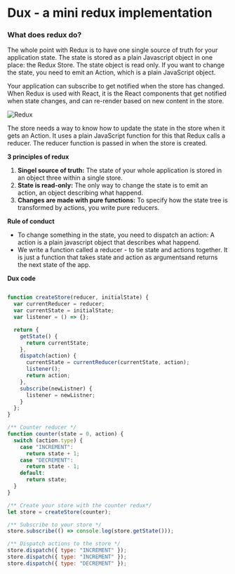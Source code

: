 # Dux - a mini redux implementation

### What does redux do?

The whole point with Redux is to have one single source of truth for your application state. The state is stored as a plain Javascript object in one place: the Redux Store. The state object is read only. If you want to change the state, you need to emit an Action, which is a plain JavaScript object.

Your application can subscribe to get notified when the store has changed. When Redux is used with React, it is the React components that get notified when state changes, and can re-render based on new content in the store.

![Redux](https://i.imgur.com/5kc68ZM.png "Redux")


The store needs a way to know how to update the state in the store when it gets an Action. It uses a plain JavaScript function for this that Redux calls a reducer. The reducer function is passed in when the store is created.

**3 principles of redux**

1. **Singel source of truth:** The state of your whole application is stored in an object three within a single store.
2. **State is read-only:** The only way to change the state is to emit an action, an object describing what happend.
3. **Changes are made with pure functions:** To specify how the state tree is transformed by actions, you write pure reducers.

**Rule of conduct**

* To change something in the state, you need to dispatch an action: A action is a plain javascript object that describes what happend.
* We write a function called a reducer - to tie state and actions together. It is just a function that takes state and action as argumentsand returns the next state of the app.

**Dux code**
```javascript

function createStore(reducer, initialState) {
  var currentReducer = reducer;
  var currentState = initialState;
  var listener = () => {};

  return {
    getState() {
      return currentState;
    },
    dispatch(action) {
      currentState = currentReducer(currentState, action);
      listener();
      return action;
    },
    subscribe(newListner) {
      listener = newListner;
    }
  };
}

/** Counter reducer */
function counter(state = 0, action) {
  switch (action.type) {
    case "INCREMENT":
      return state + 1;
    case "DECREMENT":
      return state - 1;
    default:
      return state;
  }
}

/** Create your store with the counter redux*/
let store = createStore(counter);

/** Subscribe to your store */
store.subscribe(() => console.log(store.getState()));

/** Dispatch actions to the store */
store.dispatch({ type: "INCREMENT" });
store.dispatch({ type: "INCREMENT" });
store.dispatch({ type: "DECREMENT" });

```
